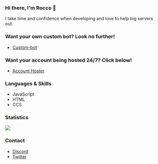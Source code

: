 ### Hi there, I'm Rocco 👋



I take time and confidence when developing and love to help big servers out.

### Want your own custom bot? Look no further!

- [Custom-bot](https://github.com/RoccoPritchard/custom-bot)

### Want your account being hosted 24/7? Click below!
- [Account Hoster](https://github.com/RoccoPritchard/Online-24-7)


### Languages & Skills
- JavaScript
- HTML
- CCS

### Statistics

![](https://github-readme-stats.vercel.app/api?username=RoccoPritchard&count_private=true&show_icons=true&theme=tokyonight) <br/>

### Contact

- [Discord](https://discord.com/users/604224348764766218)
- [Twitter](https://twitter.com/RoccoPritchard)

